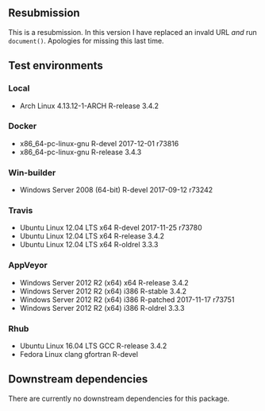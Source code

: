 ## Resubmission

This is a resubmission. In this version I have replaced an invald URL _and_ run
`document()`.  Apologies for missing this last time.

## Test environments

### Local
* Arch Linux 4.13.12-1-ARCH  R-release 3.4.2

### Docker
* x86_64-pc-linux-gnu                R-devel   2017-12-01 r73816
* x86_64-pc-linux-gnu                R-release 3.4.3

### Win-builder
* Windows Server 2008 (64-bit)       R-devel   2017-09-12 r73242

### Travis
* Ubuntu Linux 12.04 LTS x64         R-devel   2017-11-25 r73780
* Ubuntu Linux 12.04 LTS x64         R-release 3.4.2
* Ubuntu Linux 12.04 LTS x64         R-oldrel  3.3.3

### AppVeyor
* Windows Server 2012 R2 (x64) x64   R-release 3.4.2
* Windows Server 2012 R2 (x64) i386  R-stable  3.4.2
* Windows Server 2012 R2 (x64) i386  R-patched 2017-11-17 r73751
* Windows Server 2012 R2 (x64) i386  R-oldrel  3.3.3

### Rhub
* Ubuntu Linux 16.04 LTS GCC         R-release 3.4.2
* Fedora Linux clang gfortran        R-devel

## Downstream dependencies
There are currently no downstream dependencies for this package.

